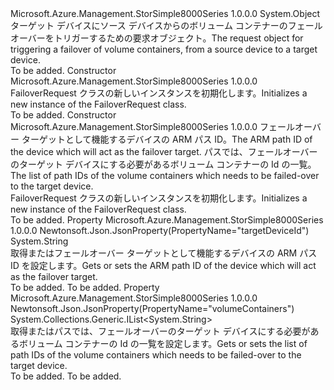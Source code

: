 <Type Name="FailoverRequest" FullName="Microsoft.Azure.Management.StorSimple8000Series.Models.FailoverRequest">
  <TypeSignature Language="C#" Value="public class FailoverRequest" />
  <TypeSignature Language="ILAsm" Value=".class public auto ansi beforefieldinit FailoverRequest extends System.Object" />
  <TypeSignature Language="DocId" Value="T:Microsoft.Azure.Management.StorSimple8000Series.Models.FailoverRequest" />
  <TypeSignature Language="VB.NET" Value="Public Class FailoverRequest" />
  <TypeSignature Language="F#" Value="type FailoverRequest = class" />
  <AssemblyInfo>
    <AssemblyName>Microsoft.Azure.Management.StorSimple8000Series</AssemblyName>
    <AssemblyVersion>1.0.0.0</AssemblyVersion>
  </AssemblyInfo>
  <Base>
    <BaseTypeName>System.Object</BaseTypeName>
  </Base>
  <Interfaces />
  <Docs>
    <summary>
            <span data-ttu-id="048c2-101">ターゲット デバイスにソース デバイスからのボリューム コンテナーのフェールオーバーをトリガーするための要求オブジェクト。</span><span class="sxs-lookup"><span data-stu-id="048c2-101">The request object for triggering a failover of volume containers, from a source device to a target device.</span></span>
            </summary>
    <remarks>To be added.</remarks>
  </Docs>
  <Members>
    <Member MemberName=".ctor">
      <MemberSignature Language="C#" Value="public FailoverRequest ();" />
      <MemberSignature Language="ILAsm" Value=".method public hidebysig specialname rtspecialname instance void .ctor() cil managed" />
      <MemberSignature Language="DocId" Value="M:Microsoft.Azure.Management.StorSimple8000Series.Models.FailoverRequest.#ctor" />
      <MemberSignature Language="VB.NET" Value="Public Sub New ()" />
      <MemberType>Constructor</MemberType>
      <AssemblyInfo>
        <AssemblyName>Microsoft.Azure.Management.StorSimple8000Series</AssemblyName>
        <AssemblyVersion>1.0.0.0</AssemblyVersion>
      </AssemblyInfo>
      <Parameters />
      <Docs>
        <summary>
            <span data-ttu-id="048c2-102">FailoverRequest クラスの新しいインスタンスを初期化します。</span><span class="sxs-lookup"><span data-stu-id="048c2-102">Initializes a new instance of the FailoverRequest class.</span></span>
            </summary>
        <remarks>To be added.</remarks>
      </Docs>
    </Member>
    <Member MemberName=".ctor">
      <MemberSignature Language="C#" Value="public FailoverRequest (string targetDeviceId = null, System.Collections.Generic.IList&lt;string&gt; volumeContainers = null);" />
      <MemberSignature Language="ILAsm" Value=".method public hidebysig specialname rtspecialname instance void .ctor(string targetDeviceId, class System.Collections.Generic.IList`1&lt;string&gt; volumeContainers) cil managed" />
      <MemberSignature Language="DocId" Value="M:Microsoft.Azure.Management.StorSimple8000Series.Models.FailoverRequest.#ctor(System.String,System.Collections.Generic.IList{System.String})" />
      <MemberSignature Language="VB.NET" Value="Public Sub New (Optional targetDeviceId As String = null, Optional volumeContainers As IList(Of String) = null)" />
      <MemberSignature Language="F#" Value="new Microsoft.Azure.Management.StorSimple8000Series.Models.FailoverRequest : string * System.Collections.Generic.IList&lt;string&gt; -&gt; Microsoft.Azure.Management.StorSimple8000Series.Models.FailoverRequest" Usage="new Microsoft.Azure.Management.StorSimple8000Series.Models.FailoverRequest (targetDeviceId, volumeContainers)" />
      <MemberType>Constructor</MemberType>
      <AssemblyInfo>
        <AssemblyName>Microsoft.Azure.Management.StorSimple8000Series</AssemblyName>
        <AssemblyVersion>1.0.0.0</AssemblyVersion>
      </AssemblyInfo>
      <Parameters>
        <Parameter Name="targetDeviceId" Type="System.String" />
        <Parameter Name="volumeContainers" Type="System.Collections.Generic.IList&lt;System.String&gt;" />
      </Parameters>
      <Docs>
        <param name="targetDeviceId"><span data-ttu-id="048c2-103">フェールオーバー ターゲットとして機能するデバイスの ARM パス ID。</span><span class="sxs-lookup"><span data-stu-id="048c2-103">The ARM path ID of the device which will act as the failover target.</span></span></param>
        <param name="volumeContainers"><span data-ttu-id="048c2-104">パスでは、フェールオーバーのターゲット デバイスにする必要があるボリューム コンテナーの Id の一覧。</span><span class="sxs-lookup"><span data-stu-id="048c2-104">The list of path IDs of the volume containers which needs to be failed-over to the target device.</span></span></param>
        <summary>
            <span data-ttu-id="048c2-105">FailoverRequest クラスの新しいインスタンスを初期化します。</span><span class="sxs-lookup"><span data-stu-id="048c2-105">Initializes a new instance of the FailoverRequest class.</span></span>
            </summary>
        <remarks>To be added.</remarks>
      </Docs>
    </Member>
    <Member MemberName="TargetDeviceId">
      <MemberSignature Language="C#" Value="public string TargetDeviceId { get; set; }" />
      <MemberSignature Language="ILAsm" Value=".property instance string TargetDeviceId" />
      <MemberSignature Language="DocId" Value="P:Microsoft.Azure.Management.StorSimple8000Series.Models.FailoverRequest.TargetDeviceId" />
      <MemberSignature Language="VB.NET" Value="Public Property TargetDeviceId As String" />
      <MemberSignature Language="F#" Value="member this.TargetDeviceId : string with get, set" Usage="Microsoft.Azure.Management.StorSimple8000Series.Models.FailoverRequest.TargetDeviceId" />
      <MemberType>Property</MemberType>
      <AssemblyInfo>
        <AssemblyName>Microsoft.Azure.Management.StorSimple8000Series</AssemblyName>
        <AssemblyVersion>1.0.0.0</AssemblyVersion>
      </AssemblyInfo>
      <Attributes>
        <Attribute>
          <AttributeName>Newtonsoft.Json.JsonProperty(PropertyName="targetDeviceId")</AttributeName>
        </Attribute>
      </Attributes>
      <ReturnValue>
        <ReturnType>System.String</ReturnType>
      </ReturnValue>
      <Docs>
        <summary>
            <span data-ttu-id="048c2-106">取得またはフェールオーバー ターゲットとして機能するデバイスの ARM パス ID を設定します。</span><span class="sxs-lookup"><span data-stu-id="048c2-106">Gets or sets the ARM path ID of the device which will act as the failover target.</span></span>
            </summary>
        <value>To be added.</value>
        <remarks>To be added.</remarks>
      </Docs>
    </Member>
    <Member MemberName="VolumeContainers">
      <MemberSignature Language="C#" Value="public System.Collections.Generic.IList&lt;string&gt; VolumeContainers { get; set; }" />
      <MemberSignature Language="ILAsm" Value=".property instance class System.Collections.Generic.IList`1&lt;string&gt; VolumeContainers" />
      <MemberSignature Language="DocId" Value="P:Microsoft.Azure.Management.StorSimple8000Series.Models.FailoverRequest.VolumeContainers" />
      <MemberSignature Language="VB.NET" Value="Public Property VolumeContainers As IList(Of String)" />
      <MemberSignature Language="F#" Value="member this.VolumeContainers : System.Collections.Generic.IList&lt;string&gt; with get, set" Usage="Microsoft.Azure.Management.StorSimple8000Series.Models.FailoverRequest.VolumeContainers" />
      <MemberType>Property</MemberType>
      <AssemblyInfo>
        <AssemblyName>Microsoft.Azure.Management.StorSimple8000Series</AssemblyName>
        <AssemblyVersion>1.0.0.0</AssemblyVersion>
      </AssemblyInfo>
      <Attributes>
        <Attribute>
          <AttributeName>Newtonsoft.Json.JsonProperty(PropertyName="volumeContainers")</AttributeName>
        </Attribute>
      </Attributes>
      <ReturnValue>
        <ReturnType>System.Collections.Generic.IList&lt;System.String&gt;</ReturnType>
      </ReturnValue>
      <Docs>
        <summary>
            <span data-ttu-id="048c2-107">取得またはパスでは、フェールオーバーのターゲット デバイスにする必要があるボリューム コンテナーの Id の一覧を設定します。</span><span class="sxs-lookup"><span data-stu-id="048c2-107">Gets or sets the list of path IDs of the volume containers which needs to be failed-over to the target device.</span></span>
            </summary>
        <value>To be added.</value>
        <remarks>To be added.</remarks>
      </Docs>
    </Member>
  </Members>
</Type>